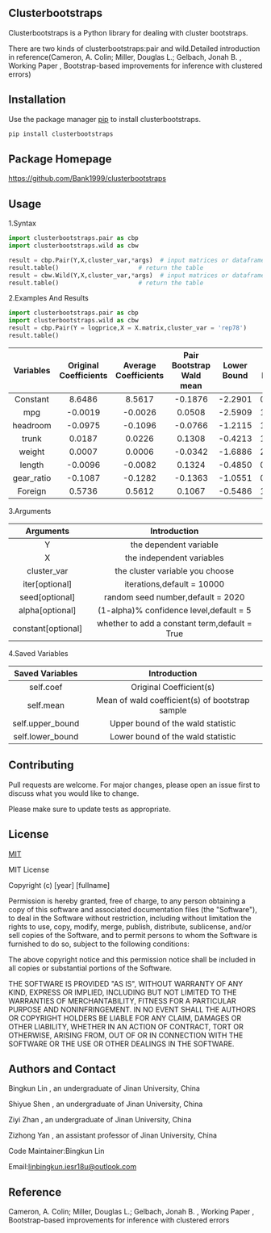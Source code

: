 ## Clusterbootstraps

Clusterbootstraps is a Python library for dealing with cluster bootstraps.

There are two kinds of clusterbootstraps:pair and wild.Detailed introduction in reference(Cameron, A. Colin; Miller, Douglas L.; Gelbach, Jonah B. , Working Paper , Bootstrap-based improvements for inference with clustered errors)


## Installation

Use the package manager [pip](https://pip.pypa.io/en/stable/) to install clusterbootstraps.

```bash
pip install clusterbootstraps
```
## Package Homepage
https://github.com/Bank1999/clusterbootstraps

## Usage 

1.Syntax
```python
import clusterbootstraps.pair as cbp
import clusterbootstraps.wild as cbw

result = cbp.Pair(Y,X,cluster_var,*args)  # input matrices or dataframes
result.table()                      # return the table
result = cbw.Wild(Y,X,cluster_var,*args)  # input matrices or dataframes
result.table()                      # return the table
```         

2.Examples And Results
```python
import clusterbootstraps.pair as cbp
import clusterbootstraps.wild as cbw
result = cbp.Pair(Y = logprice,X = X.matrix,cluster_var = 'rep78')
result.table() 
```
Variables  | Original Coefficients | Average Coefficients | Pair Bootstrap Wald mean | Lower Bound | Upper Bound 
:---:|:---:|:---:|:---:|:---:|:---:
  Constant  |         8.6486        |        8.5617        |         -0.1876          |   -2.2901   |    0.5436 
    mpg     |        -0.0019        |       -0.0026        |          0.0508          |   -2.5909   |    1.3779   
  headroom  |        -0.0975        |       -0.1096        |         -0.0766          |   -1.2115   |    1.0439   
   trunk    |         0.0187        |        0.0226        |          0.1308          |   -0.4213   |    1.1609   
   weight   |         0.0007        |        0.0006        |         -0.0342          |   -1.6886   |    2.6269   
   length   |        -0.0096        |       -0.0082        |          0.1324          |   -0.4850   |    0.8579   
 gear_ratio |        -0.1087        |       -0.1282        |         -0.1363          |   -1.0551   |    0.6560   
  Foreign   |         0.5736        |        0.5612        |          0.1067          |   -0.5486   |    1.3473  

3.Arguments

Arguments|Introduction
:---:|:---:
Y|the dependent variable
X|the independent variables
cluster_var|the cluster variable you choose
iter[optional]|iterations,default = 10000
seed[optional]|random seed number,default = 2020
alpha[optional]|(1-alpha)% confidence level,default = 5
constant[optional]|whether to add a constant term,default = True

4.Saved Variables

Saved Variables|Introduction
:---:|:---:
self.coef|Original Coefficient(s)
self.mean|Mean of wald coefficient(s) of bootstrap sample
self.upper_bound|Upper bound of the wald statistic
self.lower_bound|Lower bound of the wald statistic

## Contributing
Pull requests are welcome. For major changes, please open an issue first to discuss what you would like to change.

Please make sure to update tests as appropriate.

## License
[MIT](https://choosealicense.com/licenses/mit/)

MIT License

Copyright (c) [year] [fullname]

Permission is hereby granted, free of charge, to any person obtaining a copy
of this software and associated documentation files (the "Software"), to deal
in the Software without restriction, including without limitation the rights
to use, copy, modify, merge, publish, distribute, sublicense, and/or sell
copies of the Software, and to permit persons to whom the Software is
furnished to do so, subject to the following conditions:

The above copyright notice and this permission notice shall be included in all
copies or substantial portions of the Software.

THE SOFTWARE IS PROVIDED "AS IS", WITHOUT WARRANTY OF ANY KIND, EXPRESS OR
IMPLIED, INCLUDING BUT NOT LIMITED TO THE WARRANTIES OF MERCHANTABILITY,
FITNESS FOR A PARTICULAR PURPOSE AND NONINFRINGEMENT. IN NO EVENT SHALL THE
AUTHORS OR COPYRIGHT HOLDERS BE LIABLE FOR ANY CLAIM, DAMAGES OR OTHER
LIABILITY, WHETHER IN AN ACTION OF CONTRACT, TORT OR OTHERWISE, ARISING FROM,
OUT OF OR IN CONNECTION WITH THE SOFTWARE OR THE USE OR OTHER DEALINGS IN THE
SOFTWARE.

## Authors and Contact
Bingkun Lin , an undergraduate of Jinan University, China

Shiyue Shen , an undergraduate of Jinan University, China

Ziyi Zhan , an undergraduate of Jinan University, China

Zizhong Yan , an assistant professor of Jinan University, China

Code Maintainer:Bingkun Lin

Email:linbingkun.iesr18u@outlook.com

## Reference
Cameron, A. Colin; Miller, Douglas L.; Gelbach, Jonah B. , Working Paper , Bootstrap-based improvements for inference with clustered errors
